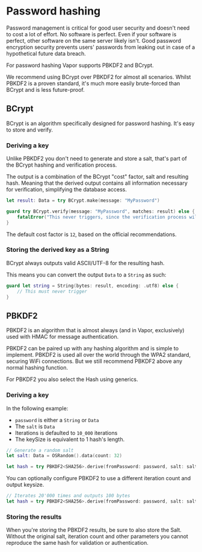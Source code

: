 # Password hashing

Password management is critical for good user security and doesn't need to cost a lot of effort. No software is perfect. Even if your software is perfect, other software on the same server likely isn't. Good password encryption security prevents users' passwords from leaking out in case of a hypothetical future data breach.

For password hashing Vapor supports PBKDF2 and BCrypt.

We recommend using BCrypt over PBKDF2 for almost all scenarios. Whilst PBKDF2 is a proven standard, it's much more easily brute-forced than BCrypt and is less future-proof.

## BCrypt

BCrypt is an algorithm specifically designed for password hashing. It's easy to store and verify.

### Deriving a key

Unlike PBKDF2 you don't need to generate and store a salt, that's part of the BCrypt hashing and verification process.

The output is a combination of the BCrypt "cost" factor, salt and resulting hash. Meaning that the derived output contains all information necessary for verification, simplifying the database access.

```swift
let result: Data = try BCrypt.make(message: "MyPassword")

guard try BCrypt.verify(message: "MyPassword", matches: result) else {
    fatalError("This never triggers, since the verification process will always be successful for the same password and conditions")
}
```

The default cost factor is `12`, based on the official recommendations.

### Storing the derived key as a String

BCrypt always outputs valid ASCII/UTF-8 for the resulting hash.

This means you can convert the output `Data` to a `String` as such:

```swift
guard let string = String(bytes: result, encoding: .utf8) else {
    // This must never trigger
}
```

## PBKDF2

PBKDF2 is an algorithm that is almost always (and in Vapor, exclusively) used with HMAC for message authentication.

PBKDF2 can be paired up with any hashing algorithm and is simple to implement. PBKDF2 is used all over the world through the WPA2 standard, securing WiFi connections. But we still recommend PBKDF2 above any normal hashing function.

For PBKDF2 you also select the Hash using generics.

### Deriving a key

In the following example:

- `password` is either a `String` or `Data`
- The `salt` is `Data`
- Iterations is defaulted to `10_000` iterations
- The keySize is equivalent to 1 hash's length.

```swift
// Generate a random salt
let salt: Data = OSRandom().data(count: 32)

let hash = try PBKDF2<SHA256>.derive(fromPassword: password, salt: salt)
```

You can optionally configure PBKDF2 to use a different iteration count and output keysize.

```swift
// Iterates 20'000 times and outputs 100 bytes
let hash = try PBKDF2<SHA256>.derive(fromPassword: password, salt: salt, iterating: 20_000, derivedKeyLength: 100)
```

### Storing the results

When you're storing the PBKDF2 results, be sure to also store the Salt. Without the original salt, iteration count and other parameters you cannot reproduce the same hash for validation or authentication.
